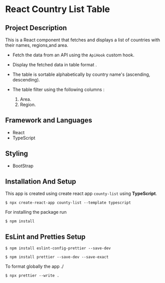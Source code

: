 # React Country List Table 
## Project Description
 This is a React component that fetches and displays a list of countries with their names, regions,and area.
  
 * Fetch the data from an API using the `ApiHook` custom hook.

* Display the fetched data in table format .
* The table is  sortable alphabetically by country name's (ascending, descending). 
* The table filter using the following  columns :
       <ol>
     <li>Area.
      <li>Region.
      </ol>

## Framework and Languages 
- React
- TypeScript
## Styling  
- BootStrap
  

## Installation And Setup  
This app is created using  create react app `county-list`  using **TypeScript**.

`$ npx create-react-app county-list --template typescript`

For installing the package run 

`$ npm install `

## EsLint and Pretties Setup
`$ npm install eslint-config-prettier --save-dev`

`$ npm install prettier --save-dev --save-exact`

To format globally the app ./

`$ npx prettier --write .`
